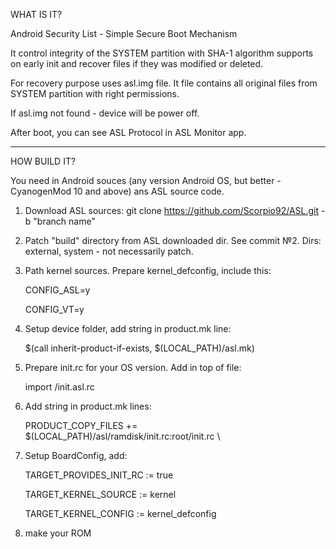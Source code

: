 WHAT IS IT?

Android Security List - Simple Secure Boot Mechanism

It control integrity of the SYSTEM partition with SHA-1 algorithm supports on early init and recover files if they was modified or deleted.

For recovery purpose uses asl.img file. It file contains all original files from SYSTEM partition with right permissions.

If asl.img not found - device will be power off.

After boot, you can see ASL Protocol in ASL Monitor app.
********************************************************

HOW BUILD IT?

You need in Android souces (any version Android OS, but better - CyanogenMod 10 and above) ans ASL source code.

1. Download ASL sources: git clone https://github.com/Scorpio92/ASL.git -b "branch name"

2. Patch "build" directory from ASL downloaded dir. See commit №2. Dirs: external, system - not necessarily patch.

3. Path kernel sources. Prepare kernel_defconfig, include this:

   CONFIG_ASL=y    

   CONFIG_VT=y

4. Setup device folder, add string in product.mk line:

   $(call inherit-product-if-exists, $(LOCAL_PATH)/asl.mk)
   
5. Prepare init.rc for your OS version. Add in top of file:

   import /init.asl.rc
   
6. Add string in product.mk lines:
   
   PRODUCT_COPY_FILES += \
   $(LOCAL_PATH)/asl/ramdisk/init.rc:root/init.rc \

6. Setup BoardConfig, add:

   TARGET_PROVIDES_INIT_RC := true     

   TARGET_KERNEL_SOURCE := kernel   

   TARGET_KERNEL_CONFIG := kernel_defconfig

7. make your ROM
